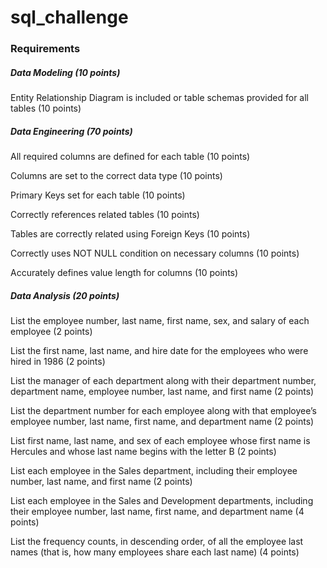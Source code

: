 # sql_challenge

### Requirements


##### Data Modeling (10 points)

Entity Relationship Diagram is included or table schemas provided for all tables (10 points)



##### Data Engineering (70 points)

All required columns are defined for each table (10 points) 

Columns are set to the correct data type (10 points) 

Primary Keys set for each table (10 points)

Correctly references related tables (10 points)

Tables are correctly related using Foreign Keys (10 points)

Correctly uses NOT NULL condition on necessary columns (10 points)

Accurately defines value length for columns (10 points)



##### Data Analysis (20 points)

List the employee number, last name, first name, sex, and salary of each employee (2 points)

List the first name, last name, and hire date for the employees who were hired in 1986 (2 points)

List the manager of each department along with their department number, department name, employee number, last name, and first name (2 points)

List the department number for each employee along with that employee’s employee number, last name, first name, and department name (2 points)

List first name, last name, and sex of each employee whose first name is Hercules and whose last name begins with the letter B (2 points)

List each employee in the Sales department, including their employee number, last name, and first name (2 points)

List each employee in the Sales and Development departments, including their employee number, last name, first name, and department name (4 points)

List the frequency counts, in descending order, of all the employee last names (that is, how many employees share each last name) (4 points)
